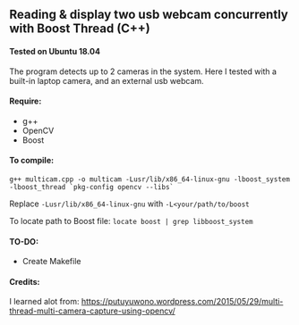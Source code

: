 ## Reading & display two usb webcam concurrently with Boost Thread (C++)

#### Tested on Ubuntu 18.04
The program detects up to 2 cameras in the system. Here I tested with a built-in laptop camera, and an external usb webcam.

#### Require:
- g++
- OpenCV
- Boost

#### To compile:
```
g++ multicam.cpp -o multicam -Lusr/lib/x86_64-linux-gnu -lboost_system -lboost_thread `pkg-config opencv --libs`
```

Replace `-Lusr/lib/x86_64-linux-gnu` with `-L<your/path/to/boost`

To locate path to Boost file: `locate boost | grep libboost_system` 

#### TO-DO:
- Create Makefile


#### Credits:
I learned alot from: https://putuyuwono.wordpress.com/2015/05/29/multi-thread-multi-camera-capture-using-opencv/
